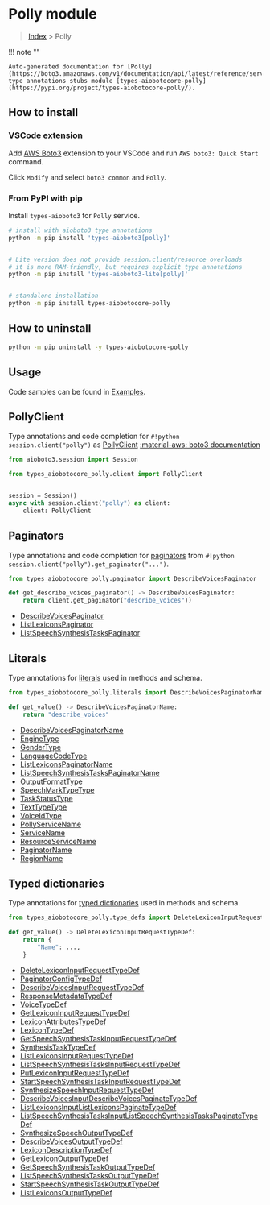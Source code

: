 # Polly module

> [Index](../README.md) > Polly


!!! note ""

    Auto-generated documentation for [Polly](https://boto3.amazonaws.com/v1/documentation/api/latest/reference/services/polly.html#Polly)
    type annotations stubs module [types-aiobotocore-polly](https://pypi.org/project/types-aiobotocore-polly/).

## How to install

### VSCode extension

Add [AWS Boto3](https://marketplace.visualstudio.com/items?itemName=Boto3typed.boto3-ide)
extension to your VSCode and run `AWS boto3: Quick Start` command.

Click `Modify` and select `boto3 common` and `Polly`.

### From PyPI with pip

Install `types-aioboto3` for `Polly` service.

```bash
# install with aioboto3 type annotations
python -m pip install 'types-aioboto3[polly]'


# Lite version does not provide session.client/resource overloads
# it is more RAM-friendly, but requires explicit type annotations
python -m pip install 'types-aioboto3-lite[polly]'


# standalone installation
python -m pip install types-aiobotocore-polly
```



## How to uninstall

```bash
python -m pip uninstall -y types-aiobotocore-polly
```

## Usage

Code samples can be found in [Examples](./usage.md).

## PollyClient

Type annotations and code completion for  `#!python session.client("polly")` as [PollyClient](./client.md)
[:material-aws: boto3 documentation](https://boto3.amazonaws.com/v1/documentation/api/latest/reference/services/polly.html#Polly.Client)

```python title="Usage example"
from aioboto3.session import Session

from types_aiobotocore_polly.client import PollyClient


session = Session()
async with session.client("polly") as client:
    client: PollyClient
```


## Paginators

Type annotations and code completion for
[paginators](./paginators.md)
from `#!python session.client("polly").get_paginator("...")`.

```python title="Usage example"
from types_aiobotocore_polly.paginator import DescribeVoicesPaginator

def get_describe_voices_paginator() -> DescribeVoicesPaginator:
    return client.get_paginator("describe_voices"))
```

- [DescribeVoicesPaginator](./paginators.md#describevoicespaginator)
- [ListLexiconsPaginator](./paginators.md#listlexiconspaginator)
- [ListSpeechSynthesisTasksPaginator](./paginators.md#listspeechsynthesistaskspaginator)








## Literals

Type annotations for [literals](./literals.md) used in methods and schema.

```python title="Usage example"
from types_aiobotocore_polly.literals import DescribeVoicesPaginatorName

def get_value() -> DescribeVoicesPaginatorName:
    return "describe_voices"
```

- [DescribeVoicesPaginatorName](./literals.md#describevoicespaginatorname)
- [EngineType](./literals.md#enginetype)
- [GenderType](./literals.md#gendertype)
- [LanguageCodeType](./literals.md#languagecodetype)
- [ListLexiconsPaginatorName](./literals.md#listlexiconspaginatorname)
- [ListSpeechSynthesisTasksPaginatorName](./literals.md#listspeechsynthesistaskspaginatorname)
- [OutputFormatType](./literals.md#outputformattype)
- [SpeechMarkTypeType](./literals.md#speechmarktypetype)
- [TaskStatusType](./literals.md#taskstatustype)
- [TextTypeType](./literals.md#texttypetype)
- [VoiceIdType](./literals.md#voiceidtype)
- [PollyServiceName](./literals.md#pollyservicename)
- [ServiceName](./literals.md#servicename)
- [ResourceServiceName](./literals.md#resourceservicename)
- [PaginatorName](./literals.md#paginatorname)
- [RegionName](./literals.md#regionname)




## Typed dictionaries

Type annotations for [typed dictionaries](./type_defs.md) used in methods and schema.

```python title="Usage example"
from types_aiobotocore_polly.type_defs import DeleteLexiconInputRequestTypeDef

def get_value() -> DeleteLexiconInputRequestTypeDef:
    return {
        "Name": ...,
    }
```

- [DeleteLexiconInputRequestTypeDef](./type_defs.md#deletelexiconinputrequesttypedef)
- [PaginatorConfigTypeDef](./type_defs.md#paginatorconfigtypedef)
- [DescribeVoicesInputRequestTypeDef](./type_defs.md#describevoicesinputrequesttypedef)
- [ResponseMetadataTypeDef](./type_defs.md#responsemetadatatypedef)
- [VoiceTypeDef](./type_defs.md#voicetypedef)
- [GetLexiconInputRequestTypeDef](./type_defs.md#getlexiconinputrequesttypedef)
- [LexiconAttributesTypeDef](./type_defs.md#lexiconattributestypedef)
- [LexiconTypeDef](./type_defs.md#lexicontypedef)
- [GetSpeechSynthesisTaskInputRequestTypeDef](./type_defs.md#getspeechsynthesistaskinputrequesttypedef)
- [SynthesisTaskTypeDef](./type_defs.md#synthesistasktypedef)
- [ListLexiconsInputRequestTypeDef](./type_defs.md#listlexiconsinputrequesttypedef)
- [ListSpeechSynthesisTasksInputRequestTypeDef](./type_defs.md#listspeechsynthesistasksinputrequesttypedef)
- [PutLexiconInputRequestTypeDef](./type_defs.md#putlexiconinputrequesttypedef)
- [StartSpeechSynthesisTaskInputRequestTypeDef](./type_defs.md#startspeechsynthesistaskinputrequesttypedef)
- [SynthesizeSpeechInputRequestTypeDef](./type_defs.md#synthesizespeechinputrequesttypedef)
- [DescribeVoicesInputDescribeVoicesPaginateTypeDef](./type_defs.md#describevoicesinputdescribevoicespaginatetypedef)
- [ListLexiconsInputListLexiconsPaginateTypeDef](./type_defs.md#listlexiconsinputlistlexiconspaginatetypedef)
- [ListSpeechSynthesisTasksInputListSpeechSynthesisTasksPaginateTypeDef](./type_defs.md#listspeechsynthesistasksinputlistspeechsynthesistaskspaginatetypedef)
- [SynthesizeSpeechOutputTypeDef](./type_defs.md#synthesizespeechoutputtypedef)
- [DescribeVoicesOutputTypeDef](./type_defs.md#describevoicesoutputtypedef)
- [LexiconDescriptionTypeDef](./type_defs.md#lexicondescriptiontypedef)
- [GetLexiconOutputTypeDef](./type_defs.md#getlexiconoutputtypedef)
- [GetSpeechSynthesisTaskOutputTypeDef](./type_defs.md#getspeechsynthesistaskoutputtypedef)
- [ListSpeechSynthesisTasksOutputTypeDef](./type_defs.md#listspeechsynthesistasksoutputtypedef)
- [StartSpeechSynthesisTaskOutputTypeDef](./type_defs.md#startspeechsynthesistaskoutputtypedef)
- [ListLexiconsOutputTypeDef](./type_defs.md#listlexiconsoutputtypedef)

